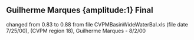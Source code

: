 ## Guilherme Marques {amplitude:1} Final
changed from  0.83  to  0.88 from file CVPMBasinWideWaterBal.xls (file date 7/25/00), 
(CVPM region 18), 
Guilherme Marques - 8/2/00
